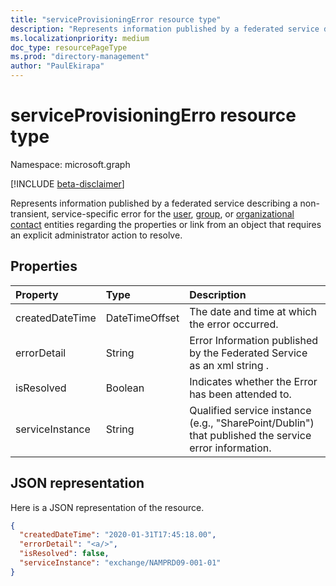 ```yaml
---
title: "serviceProvisioningError resource type"
description: "Represents information published by a federated service describing a non-transient, service-specific error regarding the properties or link from an object that requires an explicit administrator action to resolve"
ms.localizationpriority: medium
doc_type: resourcePageType
ms.prod: "directory-management"
author: "PaulEkirapa"
---
```


# serviceProvisioningErro resource type

Namespace: microsoft.graph

[!INCLUDE [beta-disclaimer](../../includes/beta-disclaimer.md)]

Represents information published by a federated service describing a non-transient, service-specific error for the [user](user.md), [group](group.md), or [organizational contact](orgcontact.md) entities regarding the properties or link from an object that requires an explicit administrator action to resolve.

## Properties

| Property        | Type           | Description                                                                                          |
| :-------------- | :------------- | :--------------------------------------------------------------------------------------------------- |
| createdDateTime | DateTimeOffset | The date and time at which the error occurred.                                                       |
| errorDetail     | String         | Error Information published by the Federated Service as an xml string .                              |
| isResolved      | Boolean        | Indicates whether the Error has been attended to.                                                    |
| serviceInstance | String         | Qualified service instance (e.g., "SharePoint/Dublin") that published the service error information. |

## JSON representation

Here is a JSON representation of the resource.

```json
{
  "createdDateTime": "2020-01-31T17:45:18.00",
  "errorDetail": "<a/>",
  "isResolved": false,
  "serviceInstance": "exchange/NAMPRD09-001-01"
}
```
